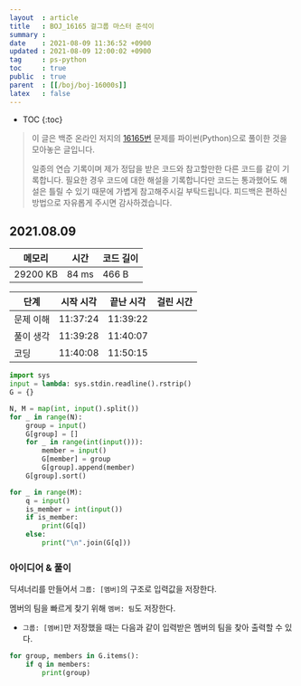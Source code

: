 ```yaml
---
layout  : article
title   : BOJ_16165 걸그룹 마스터 준석이
summary : 
date    : 2021-08-09 11:36:52 +0900
updated : 2021-08-09 12:00:02 +0900
tag     : ps-python
toc     : true
public  : true
parent  : [[/boj/boj-16000s]]
latex   : false
---
```

* TOC
{:toc}

> 이 글은 백준 온라인 저지의 [16165번](https://www.acmicpc.net/problem/16165) 문제를 파이썬(Python)으로 풀이한 것을 모아놓은 글입니다.
>
> 일종의 연습 기록이며 제가 정답을 받은 코드와 참고할만한 다른 코드를 같이 기록합니다. 필요한 경우 코드에 대한 해설을 기록합니다만 코드는 통과했어도 해설은 틀릴 수 있기 때문에 가볍게 참고해주시길 부탁드립니다. 피드백은 편하신 방법으로 자유롭게 주시면 감사하겠습니다.

## 2021.08.09

| 메모리    | 시간  | 코드 길이 |
| --------- | ----- | --------- |
| 29200 KB  | 84 ms | 466 B     |

| 단계      | 시작 시각 | 끝난 시각 | 걸린 시간 |
| --------- | --------- | --------- | --------- |
| 문제 이해 | 11:37:24  | 11:39:22  |           |
| 풀이 생각 | 11:39:28  | 11:40:07  |           |
| 코딩      | 11:40:08  | 11:50:15  |           |

```python
import sys
input = lambda: sys.stdin.readline().rstrip()
G = {}

N, M = map(int, input().split())
for _ in range(N):
    group = input()
    G[group] = []
    for _ in range(int(input())):
        member = input()
        G[member] = group
        G[group].append(member)
    G[group].sort()

for _ in range(M):
    q = input()
    is_member = int(input())
    if is_member:
        print(G[q])
    else:
        print("\n".join(G[q]))
```

### 아이디어 & 풀이

딕셔너리를 만들어서 `그룹: [멤버]`의 구조로 입력값을 저장한다.

멤버의 팀을 빠르게 찾기 위해 `멤버: 팀`도 저장한다.

* `그룹: [멤버]`만 저장했을 때는 다음과 같이 입력받은 멤버의 팀을 찾아 출력할 수 있다.

```python
for group, members in G.items():
    if q in members:
        print(group)
```
